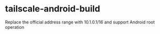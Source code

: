 # tailscale-android-build

Replace the official address range with 10.1.0.1/16 and support Android root operation